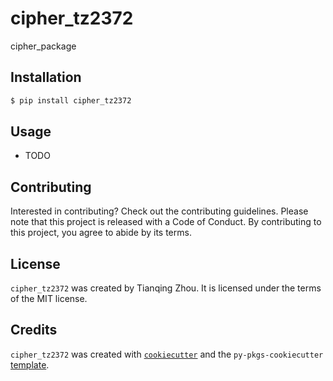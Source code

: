 # cipher_tz2372

cipher_package

## Installation

```bash
$ pip install cipher_tz2372
```

## Usage

- TODO

## Contributing

Interested in contributing? Check out the contributing guidelines. Please note that this project is released with a Code of Conduct. By contributing to this project, you agree to abide by its terms.

## License

`cipher_tz2372` was created by Tianqing Zhou. It is licensed under the terms of the MIT license.

## Credits

`cipher_tz2372` was created with [`cookiecutter`](https://cookiecutter.readthedocs.io/en/latest/) and the `py-pkgs-cookiecutter` [template](https://github.com/py-pkgs/py-pkgs-cookiecutter).
